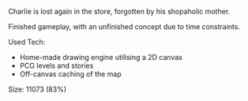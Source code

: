 Charlie is lost again in the store, forgotten by his shopaholic mother.

Finished gameplay, with an unfinished concept due to time constraints.

Used Tech:
- Home-made drawing engine utilising a 2D canvas
- PCG levels and stories
- Off-canvas caching of the map

Size: 11073 (83%)